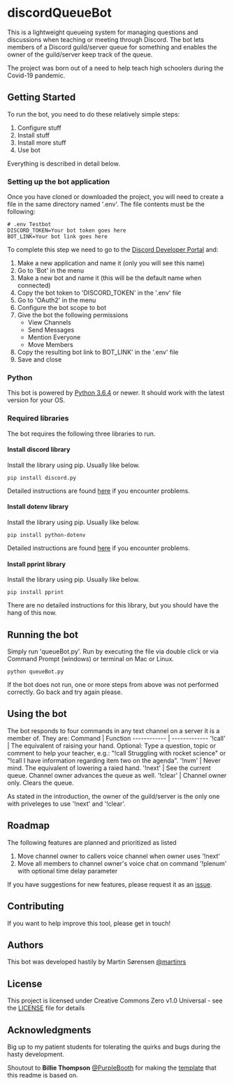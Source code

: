 # discordQueueBot

This is a lightweight queueing system for managing questions and discussions when teaching or meeting through Discord. The bot lets members of a Discord guild/server queue for something and enables the owner of the guild/server keep track of the queue.

The project was born out of a need to help teach high schoolers during the Covid-19 pandemic.

## Getting Started

To run the bot, you need to do these relatively simple steps:
1. Configure stuff
2. Install stuff
3. Install more stuff
4. Use bot

Everything is described in detail below.

### Setting up the bot application

Once you have cloned or downloaded the project, you will need to create a file in the same directory named '.env'. The file contents must be the following:
```
# .env Testbot
DISCORD_TOKEN=Your bot token goes here
BOT_LINK=Your bot link goes here
```

To complete this step we need to go to the [Discord Developer Portal](https://discordapp.com/developers/applications/) and:
1. Make a new application and name it (only you will see this name)
2. Go to 'Bot' in the menu
3. Make a new bot and name it (this will be the default name when connected)
4. Copy the bot token to 'DISCORD_TOKEN' in the '.env' file
5. Go to 'OAuth2' in the menu
6. Configure the bot scope to bot
7. Give the bot the following permissions
    - View Channels
    - Send Messages
    - Mention Everyone
    - Move Members
8. Copy the resulting bot link to BOT_LINK' in the '.env' file
9. Save and close

### Python

This bot is powered by [Python 3.6.4](https://www.python.org/downloads/) or newer. It should work with the latest version for your OS.

### Required libraries

The bot requires the following three libraries to run.

#### Install discord library
Install the library using pip. Usually like below.
```
pip install discord.py
```
Detailed instructions are found [here](https://pypi.org/project/discord.py/) if you encounter problems.

#### Install dotenv library
Install the library using pip. Usually like below.
```
pip install python-dotenv
```
Detailed instructions are found [here](https://pypi.org/project/python-dotenv/) if you encounter problems.

#### Install pprint library
Install the library using pip. Usually like below.
```
pip install pprint
```
There are no detailed instructions for this library, but you should have the hang of this now.

## Running the bot

Simply run 'queueBot.py'. Run by executing the file via double click or via Command Prompt (windows) or terminal on Mac or Linux.

```
python queueBot.py
```

If the bot does not run, one or more steps from above was not performed correctly. Go back and try again please.

## Using the bot

The bot responds to four commands in any text channel on a server it is a member of. They are:
Command | Function
------------ | -------------
'!call' | The equivalent of raising your hand. Optional: Type a question, topic or comment to help your teacher, e.g.: "!call Struggling with rocket science" or "!call I have information regarding item two on the agenda".
'!nvm' | Never mind. The equivalent of lowering a raied hand.
'!next' | See the current queue. Channel owner advances the queue as well.
'!clear' | Channel owner only. Clears the queue.

As stated in the introduction, the owner of the guild/server is the only one with priveleges to use '!next' and '!clear'.

## Roadmap

The following features are planned and prioritized as listed
1. Move channel owner to callers voice channel when owner uses '!next'
2. Move all members to channel owner's voice chat on command '!plenum' with optional time delay parameter

If you have suggestions for new features, please request it as an [issue](https://github.com/martinrs/discordQueueBot/issues).

## Contributing

If you want to help improve this tool, please get in touch!

## Authors

This bot was developed hastily by Martin Sørensen [@martinrs](https://github.com/martinrs)

## License

This project is licensed under Creative Commons Zero v1.0 Universal - see the [LICENSE](LICENSE) file for details

## Acknowledgments
Big up to my patient students for tolerating the quirks and bugs during the hasty development.

Shoutout to **Billie Thompson** [@PurpleBooth](https://github.com/PurpleBooth) for making the [template](https://gist.github.com/PurpleBooth/109311bb0361f32d87a2) that this readme is based on.
